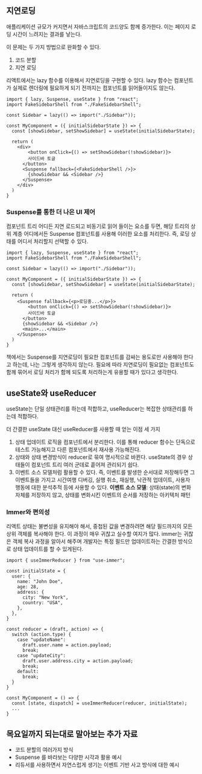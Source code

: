 ## 지연로딩

애플리케이션 규모가 커지면서 자바스크립트의 코드양도 함께 증가한다. 이는 페이지 로딩 시간이 느려지는 결과를 낳는다.

이 문제는 두 가지 방법으로 완화할 수 있다.

1. 코드 분할
2. 지연 로딩

리액트에서는 lazy 함수를 이용해서 지연로딩을 구현할 수 있다. lazy 함수는 컴포넌트가 실제로 렌더링에 필요하게 되기 전까지는 컴포넌트를 읽어들이지도 않는다.

```tsx
import { lazy, Suspense, useState } from "react";
import FakeSidebarShell from "./FakeSidebarShell";

const Sidebar = lazy(() => import("./Sidebar"));

const MyComponent = ({ initialSidebarState }) => {
  const [showSidebar, setShowSidebar] = useState(initialSidebarState);
  
  return (
  	<div>
    	<button onClick={() => setShowSidebar(!showSidebar)}>
      	사이드바 토글
      </button>
      <Suspense fallback={<FakeSidebarShell />}>
      	{showSidebar && <Sidebar />}
      </Suspense>
    </div>
  )
}
```

### Suspense를 통한 더 나은 UI 제어

컴포넌트 트리 어디든 지연 로드되고 비동기로 읽어 들이는 요소를 두면, 해당 트리의 상위 계층 어디에서든 Suspense 컴포넌트를 사용해 이러한 요소를 처리한다. 즉, 로딩 상태를 어디서 처리할지 선택할 수 있다.

```tsx
import { lazy, Suspense, useState } from "react";
import FakeSidebarShell from "./FakeSidebarShell";

const Sidebar = lazy(() => import("./Sidebar"));

const MyComponent = ({ initialSidebarState }) => {
  const [showSidebar, setShowSidebar] = useState(initialSidebarState);
  
  return (
  	<Suspense fallback={<p>로딩중...</p>}>
    	<button onClick={() => setShowSidebar(!showSidebar)}>
      	사이드바 토글
      </button>
      {showSidebar && <Sidebar />}
      <main>...</main>
    </Suspense>
  )
}
```

책에서는 Suspense를 지연로딩이 필요한 컴포넌트를 감싸는 용도로만 사용해야 한다고 하는데, 나는 그렇게 생각하지 않는다. 필요에 따라 지연로딩이 필요없는 컴포넌트도 함께 묶어서 로딩 처리가 함께 되도록 처리하는게 유용할 때가 있다고 생각한다.

## useState와 useReducer

useState는 단일 상태관리를 하는데 적합하고, useReducer는 복잡한 상태관리를 하는데 적합하다.

더 간결한 useState 대신 useReducer를 사용할 때 얻는 이점 세 가지

1. 상태 업데이트 로직을 컴포넌트에서 분리한다. 이를 통해 reducer 함수는 단독으로 테스트 가능해지고 다른 컴포넌트에서 재사용 가능해진다.
2. 상태와 상태 변경방식이 reducer로 묶여 명시적으로 바뀐다. useState의 경우 상태들이 컴포넌트 트리 여러 군데로 흩어져 관리되기 쉽다.
3. 이벤트 소스 모델처럼 활용할 수 있다. 즉, 이벤트를 발생한 순서대로 저장해두면 그 이벤트들을 가지고 시간여행 디버깅, 실행 취소, 재실행, 낙관적 업데이트, 사용자 행동에 대한 분석추적 등에 사용할 수 있다. 
   **이벤트 소스 모델**: 상태(state)의 변화 자체를 저장하지 않고, 상태를 변화시킨 이벤트의 순서를 저장하는 아키텍처 패턴

### Immer와 편의성

리액트 상태는 불변성을 유지해야 해서, 중첩된 값을 변경하려면 해당 필드까지의 모든 상위 객체를 복사해야 한다. 이 과정이 매우 귀찮고 실수할 여지가 많다. immer는 귀찮은 객체 복사 과정을 알아서 해주며 개발자는 특정 필드만 업데이트하는 간결한 방식으로 상태 업데이트를 할 수 있게된다.

```tsx
import { useImmerReducer } from "use-immer";

const initialState = {
  user: {
    name: "John Doe",
    age: 28,
    address: {
      city: "New York",
      country: "USA",
    },
  },
}

const reducer = (draft, action) => {
  switch (action.type) {
    case "updateName":
      draft.user.name = action.payload;
      break;
    case "updateCity":
      draft.user.address.city = action.payload;
      break;
    default:
      break;
  }
}

const MyComponent = () => {
  const [state, dispatch] = useImmerReducer(reducer, initialState);
  ...
}
```

## 목요일까지 되는대로 말아보는 추가 자료

- 코드 분할의 여러가지 방식
- Suspense 를 바라보는 다양한 시각과 활용 예시
- 리듀서를 사용하면서 자연스럽게 생기는 이벤트 기반 사고 방식에 대한 예시

